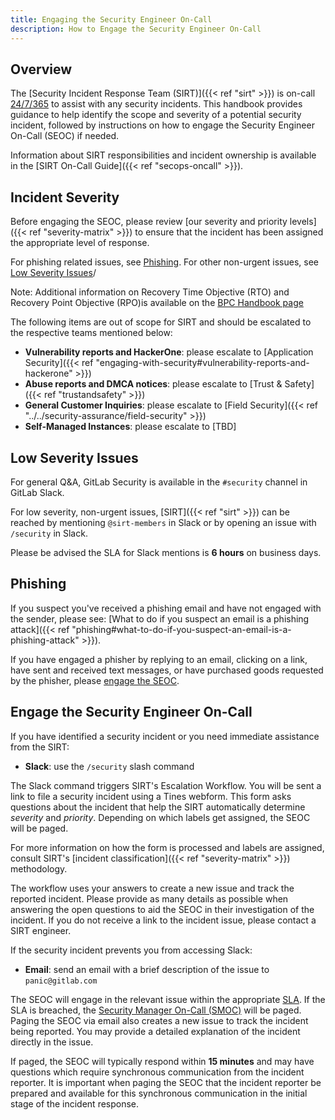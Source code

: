 ```yaml
---
title: Engaging the Security Engineer On-Call
description: How to Engage the Security Engineer On-Call
---
```


## Overview

The [Security Incident Response Team (SIRT)]({{< ref "sirt" >}}) is on-call [24/7/365](/handbook/engineering/on-call/#security-team-on-call-rotation) to assist with any security incidents. This handbook provides guidance to help identify the scope and severity of a potential security incident, followed by instructions on how to engage the Security Engineer On-Call (SEOC) if needed.

Information about SIRT responsibilities and incident ownership is available in the [SIRT On-Call Guide]({{< ref "secops-oncall" >}}).

## Incident Severity

Before engaging the SEOC, please review [our severity and priority levels]({{< ref "severity-matrix" >}}) to ensure that the incident has been assigned the appropriate level of response.

For phishing related issues, see [Phishing](#phishing). For other non-urgent issues, see [Low Severity Issues](#low-severity-issues)/

Note: Additional information on Recovery Time Objective (RTO) and Recovery Point Objective (RPO)is available on the [BPC Handbook page](/handbook/business-technology/entapps-documentation/policies/gitlab-business-continuity-plan/)

The following items are out of scope for SIRT and should be escalated to the respective teams mentioned below:

- **Vulnerability reports and HackerOne**: please escalate to [Application Security]({{< ref "engaging-with-security#vulnerability-reports-and-hackerone" >}})
- **Abuse reports and DMCA notices**: please escalate to [Trust & Safety]({{< ref "trustandsafety" >}})
- **General Customer Inquiries**: please escalate to [Field Security]({{< ref "../../security-assurance/field-security" >}})
- **Self-Managed Instances**: please escalate to [TBD]

## Low Severity Issues

For general Q&A, GitLab Security is available in the `#security` channel in GitLab Slack.

For low severity, non-urgent issues, [SIRT]({{< ref "sirt" >}}) can be reached by mentioning `@sirt-members` in Slack or by opening an issue with `/security` in Slack.

Please be advised the SLA for Slack mentions is **6 hours** on business days.

## Phishing

If you suspect you've received a phishing email and have not engaged with the sender, please see: [What to do if you suspect an email is a phishing attack]({{< ref "phishing#what-to-do-if-you-suspect-an-email-is-a-phishing-attack" >}}).

If you have engaged a phisher by replying to an email, clicking on a link, have sent and received text messages, or have purchased goods requested by the phisher, please [engage the SEOC](#engage-the-security-engineer-on-call).

## Engage the Security Engineer On-Call

If you have identified a security incident or you need immediate assistance from the SIRT:

- **Slack**: use the `/security` slash command

The Slack command triggers SIRT's Escalation Workflow. You will be sent a link to file a security incident using a Tines webform. This form asks questions about the incident that help the SIRT automatically determine *severity* and *priority*. Depending on which labels get assigned, the SEOC will be paged.

For more information on how the form is processed and labels are assigned, consult SIRT's [incident classification]({{< ref "severity-matrix" >}}) methodology.

The workflow uses your answers to create a new issue and track the reported incident. Please provide as many details as possible when answering the open questions to aid the SEOC in their investigation of the incident. If you do not receive a link to the incident issue, please contact a SIRT engineer.

If the security incident prevents you from accessing Slack:

- **Email**: send an email with a brief description of the issue to `panic@gitlab.com`

The SEOC will engage in the relevant issue within the appropriate [SLA](/handbook/engineering/on-call/#security-team-on-call-rotation). If the SLA is breached, the [Security Manager On-Call (SMOC)](/handbook/engineering/on-call/#security-managers) will be paged. Paging the SEOC via email also creates a new issue to track the incident being reported. You may provide a detailed explanation of the incident directly in the issue.

If paged, the SEOC will typically respond within **15 minutes** and may have questions which require synchronous communication from the incident reporter. It is important when paging the SEOC that the incident reporter be prepared and available for this synchronous communication in the initial stage of the incident response.

